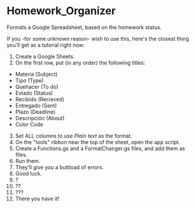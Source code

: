 # Homework_Organizer
 Formats a Google Spreadsheet, based on the homework status.
 
 If you -for some unknown reason- wish to use this, here's the closest thing you'll get as a tutorial right now:
 
 1) Create a Google Sheets.
 2) On the first row, put (in any order) the following titles:
 - Materia (Subject)
 - Tipo (Type)
 - Quehacer (To do)
 - Estado (Status)
 - Recibido (Recieved)
 - Entregado (Sent)
 - Plazo (Deadline)
 - Descripción (About)
 - Color Code 
 3) Set ALL columns to use *Plain text* as the format.
 4) On the "tools" ribbon near the top of the sheet, open the app script.
 5) Create a Functions.gs and a FormatChanger.gs files, and add them as files.
 6) Run them.
 7) They'll give you a buttload of errors.
 8) Good luck.
 9) ?
 10) ??
 11) ???
 12) There you have it!
